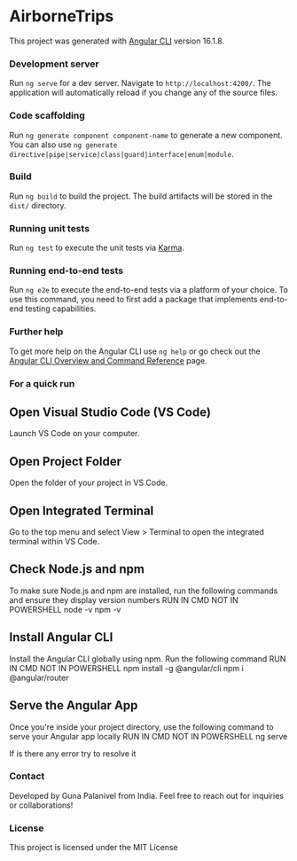 # AirborneTrips

This project was generated with [Angular CLI](https://github.com/angular/angular-cli) version 16.1.8.

### Development server

Run `ng serve` for a dev server. Navigate to `http://localhost:4200/`. The application will automatically reload if you change any of the source files.

### Code scaffolding

Run `ng generate component component-name` to generate a new component. You can also use `ng generate directive|pipe|service|class|guard|interface|enum|module`.

### Build

Run `ng build` to build the project. The build artifacts will be stored in the `dist/` directory.

### Running unit tests

Run `ng test` to execute the unit tests via [Karma](https://karma-runner.github.io).

### Running end-to-end tests

Run `ng e2e` to execute the end-to-end tests via a platform of your choice. To use this command, you need to first add a package that implements end-to-end testing capabilities.

### Further help

To get more help on the Angular CLI use `ng help` or go check out the [Angular CLI Overview and Command Reference](https://angular.io/cli) page.

### For a quick run

## Open Visual Studio Code (VS Code)

Launch VS Code on your computer.

## Open Project Folder

Open the folder of your project in VS Code.

## Open Integrated Terminal

Go to the top menu and select View > Terminal to open the integrated terminal within VS Code.

## Check Node.js and npm

To make sure Node.js and npm are installed, run the following commands and ensure they display version numbers
RUN IN CMD NOT IN POWERSHELL
node -v
npm -v

## Install Angular CLI
Install the Angular CLI globally using npm. Run the following command
RUN IN CMD NOT IN POWERSHELL
npm install -g @angular/cli
npm i @angular/router

## Serve the Angular App
Once you're inside your project directory, use the following command to serve your Angular app locally
RUN IN CMD NOT IN POWERSHELL
ng serve

If is there any error try to resolve it 

### Contact

Developed by Guna Palanivel from India. Feel free to reach out for inquiries or collaborations!

### License

This project is licensed under the MIT License
